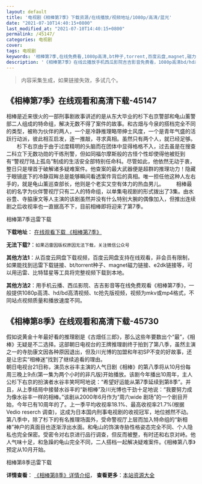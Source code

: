 ```yaml
---
layout: default
title: '电视剧《相棒第7季》下载资源/在线播放/视频地址/1080p/高清/蓝光'
date: "2021-07-10T14:40:15+0800"
last_modified_at: "2021-07-10T14:40:15+0800"
permalink: /45147/
categories: 电视剧
cover:
tags: 电视剧
keywords: '相棒第7季,在线免费看,1080p高清,bt种子,torrent,百度云盘,magnet,磁力链,迅雷下载资源'
description: '《相棒第7季》在线云播放手机西瓜影院吉吉影音免费看，1080p高清bd/hd未删减完整版和tc抢先枪版，mkv/mp4格式，附带bt/torrent种子、magnet/磁力链、百度云盘、网盘资源迅雷下载链接'
---
```


>内容采集生成，如果链接失效，多试几个。


## 《相棒第7季》在线观看和高清下载-45147

相棒是近来很火的一部刑事剧故事讲述的是从东大毕业的杉下右京警部和龟山薰警部二人组成的特命组，解决无数不得了案件的故事。和古畑与今泉的搭档完全不同的类型，被称为伙伴的两人，一个是冷静推理略带绅士风度，一个是青年气盛的活跃行动派，彼此相互启发，逐一推敲，寻求真相。虽然只有两个人，就已经足够。 　　杉下右京由于由于过度精明的头脑而在团体中显得格格不入，过去虽是在搜查二科立下无数功勋的干练刑警，但如同福尔摩斯般的古怪个性却使得他被贬到有“警视厅陆上孤岛”制成的生活安全部特别任命科。尽管如此，他依然无动于衷，整日只是埋首于破解诸多疑难案件。他查案的最大武器便是超群的推理功力！隐藏于眼镜底下的冷静双眸总是能够瞬间看透案件背后的真相。唯一担任他这种人左右手的，就是龟山薰巡查部长，他则是个老实又空有体力的热血男儿。 　　相棒最初的名字为伙伴警视厅只有二人的特命组，以单集电视剧的形式拨出了3集。由水谷豊、寺脇康文等人主演的该剧虽然并没有什么特别大腕的偶像加入，但推出连续剧之后收视率也一直据高不下，目前相棒即将迎来了第7季。


相棒第7季迅雷下载

**下载地址**： [在线观看下载 《相棒第7季》](https://www.993dy.com//vod-detail-id-6956.html) 


**无法下载?**：`如果迅雷因版权原因无法下载，关注微信公众号 `

**其他方法1**：从百度云网盘下载视频，百度云网盘支持在线观看，非会员有限制，如果能找到迅雷下载链接、bt/torrent种子、magnet磁力链接、e2dk链接等，可以用迅雷、比特彗星等工具将完整视频下载到本地。

**其他方法2**：用手机云播、西瓜影院、吉吉影音等在线免费观看《相棒第7季》，一般提供1080p高清、hd/bd高清视频、tc抢先版视频，视频为mkv或mp4格式，不同站点视频质量和播放速度不同。


## 《相棒第8季》在线观看和高清下载-45730

假如说黄金十年最好看的推理剧是《古畑任三郎》，那么这些年要数出个&ldquo;最”，《相棒》无疑是不二选择。这部朝日电视台的王牌推理剧终于拍到了第八季，虽然主演之一的寺肋康文因各种原因退出，但及川光博的加盟和年初SP不变的好故事，还是让忠实“相棒迷&rdquo;找到了继续追看的理由。<br />朝日电视台21日称，演员水谷丰主演的人气日剧《相棒》的第八季将从10月份每周三晚上9点(第一集为两个小时的非凡版)开始播放。该剧今年播出10周年，主人公杉下右京的扮演者水谷丰笑呵呵地说：“希望好运能从第7季延续到第8季&rdquo;。并且，从上季结局中接替水谷丰的&ldquo;新相棒&rdquo;及川光博也干劲十足地说：“我要努力成为像水谷丰一样的相棒。&rdquo;该剧从2000年6月作为&ldquo;周六wide 剧场”的一个剧目开始，今年已有10周年的了。上一季平均收视率18.1%、最高收视率21.7%(根据Vedio reserch 调查)，这成为日本国内刑事电视剧的收视冠军，地位撼然不动。<br />第八季中，除了杉下的有名推理场面外，受命警视厅上层而加入特命组的&ldquo;新相棒&rdquo;神户的真面目也逐渐浮出水面。和龟山的饰演寺胁性格姿态完全不同、个人隐私也完全保密。受密令对右京进行品行调查，但反而被整，有时还和右京对峙。他人气味十足，和急躁的龟山完全不同，二人搭档一起解决疑难案件。《相棒第八季》预定从10月开始。


相棒第8季迅雷下载

**详情查看**： [《相棒第8季》详情介绍](/movie/45730/)， **查看更多**：[本站资源大全](/movie/t/all/)

